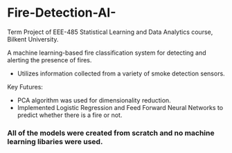 # Fire-Detection-AI-
Term Project of EEE-485 Statistical Learning and Data Analytics course, Bilkent University. 

A machine learning-based fire classification system for detecting and alerting the presence of fires.

- Utilizes information collected from a variety of smoke detection sensors.

Key Futures: 
- PCA algorithm was used for dimensionality reduction.
- Implemented Logistic Regression and Feed Forward Neural Networks to predict whether there is a fire or not.

### All of the models were created from scratch and no machine learning libaries were used. 
